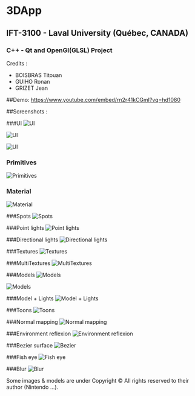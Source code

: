 # 3DApp
## IFT-3100 - Laval University (Québec, CANADA)

### C++ -  Qt and OpenGl(GLSL) Project


Credits :
- BOISBRAS Titouan
- GUIHO Ronan
- GRIZET Jean

##Demo:
https://www.youtube.com/embed/rn2r41kCGmI?vq=hd1080

##Screenshots :

###UI
![UI](https://raw.githubusercontent.com/titouan42/3DApp/master/image/ui.png)

![UI](https://raw.githubusercontent.com/titouan42/3DApp/master/scenes/sc_tree/uitree.png)

![UI](https://raw.githubusercontent.com/titouan42/3DApp/master/scenes/sc_screeneffect/ui.png)

### Primitives
![Primitives](https://raw.githubusercontent.com/titouan42/3DApp/master/image/premitive.png)

### Material
![Material](https://raw.githubusercontent.com/titouan42/3DApp/master/image/material.png)

###Spots
![Spots](https://raw.githubusercontent.com/titouan42/3DApp/master/scenes/sc_lights/multispotlight.png)

###Point lights
![Point lights](https://raw.githubusercontent.com/titouan42/3DApp/master/scenes/sc_lights/pointlightcolor.png)

###Directional lights
![Directional lights](https://raw.githubusercontent.com/titouan42/3DApp/master/scenes/sc_lights/directionallight.png)

###Textures
![Textures](https://raw.githubusercontent.com/titouan42/3DApp/master/scenes/sc_texture/texture.png)

###MultiTextures
![MultiTextures](https://raw.githubusercontent.com/titouan42/3DApp/master/scenes/sc_multitextures/multitextures.png)

###Models 
![Models](https://raw.githubusercontent.com/titouan42/3DApp/master/scenes/sc_model/model.png)

![Models](https://raw.githubusercontent.com/titouan42/3DApp/master/scenes/sc_mariokart/mariokart.bmp)

###Model + Lights
![Model + Lights](https://raw.githubusercontent.com/titouan42/3DApp/master/scenes/sc_cornel_box/cornel.png)

###Toons
![Toons](https://raw.githubusercontent.com/titouan42/3DApp/master/image/toon.jpg)

###Normal mapping
![Normal mapping](https://raw.githubusercontent.com/titouan42/3DApp/master/scenes/sc_normal/normal.png)

###Environment reflexion
![Environment reflexion](https://raw.githubusercontent.com/titouan42/3DApp/master/scenes/sc_reflection/reflection.png)

###Bezier surface
![Bezier](https://raw.githubusercontent.com/titouan42/3DApp/master/scenes/sc_bezier/bezier.png)

###Fish eye
![Fish eye](https://raw.githubusercontent.com/titouan42/3DApp/master/scenes/sc_screeneffect/fisheye.png)

###Blur
![Blur](https://raw.githubusercontent.com/titouan42/3DApp/master/scenes/sc_screeneffect/blur.png)


Some images & models are under Copyright © All rights reserved to their author (Nintendo ...).
